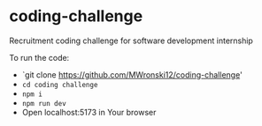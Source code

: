 # coding-challenge

Recruitment coding challenge for software development internship

To run the code:

- `git clone https://github.com/MWronski12/coding-challenge'
- `cd coding challenge`
- `npm i`
- `npm run dev`
- Open localhost:5173 in Your browser

